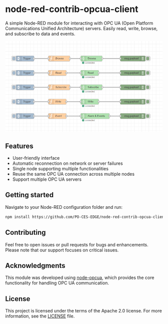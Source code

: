 # node-red-contrib-opcua-client

A simple Node-RED module for interacting with OPC UA (Open Platform Communications Unified Architecture) servers. Easily read, write, browse, and subscribe to data and events.

![Example image](images/example.png)

## Features
* User-friendly interface
* Automatic reconnection on network or server failures
* Single node supporting multiple functionalities
* Reuse the same OPC UA connection across multiple nodes
* Support multiple OPC UA servers

## Getting started
Navigate to your Node-RED configuration folder and run:
```bash
npm install https://github.com/PO-CES-EDGE/node-red-contrib-opcua-client
```

## Contributing
Feel free to open issues or pull requests for bugs and enhancements. Please note that our support focuses on critical issues.

## Acknowledgments
This module was developed using [node-opcua](https://github.com/node-opcua/node-opcua), which provides the core functionality for handling OPC UA communication.

## License
This project is licensed under the terms of the Apache 2.0 license. For more information, see the [LICENSE](LICENSE) file.
